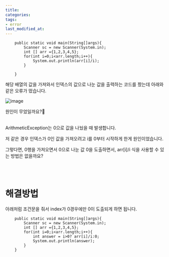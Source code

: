 ```yaml
---
title: 
categories:
tags:
- error
last_modified_at:
---
```


```
    public static void main(String[]args){
        Scanner sc = new Scanner(System.in);
        int [] arr ={1,2,3,4,5};
        for(int i=0;i<arr.length;i++){
            System.out.println(arr[i]/i);
        }

    }

```
해당 배열의 값을 가져와서 인덱스의 값으로 나눈 값을 출력하는 코드를 짰는데 아래와 같은 오류가 떴습니다. 


![image](https://user-images.githubusercontent.com/79133602/139581788-6ea75992-b595-48e4-a206-feb33b6943cf.png)


원인이 무었일까요?🤔
<br/><br/>

ArithmeticException는 0으로 값을 나눴을 때 발생합니다.

저 같은 경우 인덱스가 0인 값을 가져오려고 i를 0부터 시작하게 한게 원인이었습니다. 

그렇다면, 0행을 가져오면서 0으로 나눈 값 0을 도출하면서, arr[i]/i 식을 사용할 수 있는 방법은 없을까요?

<br/><br/>
# 해결방법

아래처럼 조건문을 줘서 index가 0경우에만 0이 도출되게 하면 됩니다. 


```
    public static void main(String[]args){
        Scanner sc = new Scanner(System.in);
        int [] arr ={1,2,3,4,5};
        for(int i=0;i<arr.length;i++){
            int answer = i>0? arr[i]/i:0;
            System.out.println(answer);
        }
    }
    
```

